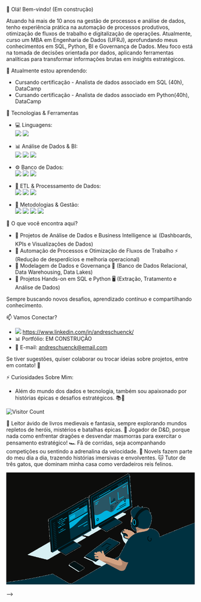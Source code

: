 👋 Olá! Bem-vindo! (Em construção) 

Atuando há mais de 10 anos na gestão de processos e análise de dados, tenho experiência prática na automação de processos produtivos, otimização de fluxos de trabalho e digitalização de operações. Atualmente, curso um MBA em Engenharia de Dados (UFRJ), aprofundando meus conhecimentos em SQL, Python, BI e Governança de Dados. Meu foco está na tomada de decisões orientada por dados, aplicando ferramentas analíticas para transformar informações brutas em insights estratégicos.

🌱 Atualmente estou aprendendo:
- Cursando certificação - Analista de dados associado em SQL (40h), DataCamp
- Cursando certificação - Analista de dados associado em Python(40h), DataCamp

🔧 Tecnologias & Ferramentas  

- 💻 Linguagens:  
  <img src="https://img.shields.io/badge/Python-3776AB?style=for-the-badge&logo=python&logoColor=white" height="20">    <img src="https://img.shields.io/badge/SQL-CC2927?style=for-the-badge&logo=postgresql&logoColor=white" height="20">  

- 📊 Análise de Dados & BI:  
  <img src="https://img.shields.io/badge/Power%20BI-F2C811?style=for-the-badge&logo=power%20bi&logoColor=black" height="20">    <img src="https://img.shields.io/badge/Google%20Data%20Studio-4285F4?style=for-the-badge&logo=google%20analytics&logoColor=white" height="20">    <img src="https://img.shields.io/badge/Microsoft%20Excel-217346?style=for-the-badge&logo=microsoft-excel&logoColor=white" height="20">  

- ⚙️ Banco de Dados:  
  <img src="https://img.shields.io/badge/SQL%20Server-CC2927?style=for-the-badge&logo=microsoft%20sql%20server&logoColor=white" height="20">    <img src="https://img.shields.io/badge/PostgreSQL-336791?style=for-the-badge&logo=postgresql&logoColor=white" height="20">    <img src="https://img.shields.io/badge/MySQL-4479A1?style=for-the-badge&logo=mysql&logoColor=white" height="20">  

- 🔄 ETL & Processamento de Dados:  
  <img src="https://img.shields.io/badge/Data%20Lake-025E8C?style=for-the-badge&logo=databricks&logoColor=white" height="20">    <img src="https://img.shields.io/badge/Map%20Reduce-F37626?style=for-the-badge&logo=apache&logoColor=white" height="20">    <img src="https://img.shields.io/badge/ETL-FF6F00?style=for-the-badge&logo=amazon-s3&logoColor=white" height="20">  

- 📜 Metodologias & Gestão:  
  <img src="https://img.shields.io/badge/Lean%20Manufacturing-0071C5?style=for-the-badge&logo=leanpub&logoColor=white" height="20">    <img src="https://img.shields.io/badge/Six%20Sigma-000000?style=for-the-badge&logo=six-sigma&logoColor=white" height="20">    <img src="https://img.shields.io/badge/Kanban-009688?style=for-the-badge&logo=trello&logoColor=white" height="20">    <img src="https://img.shields.io/badge/PDCA-4CAF50?style=for-the-badge&logo=processwire&logoColor=white" height="20">  


📌 O que você encontra aqui?
- 🔹 Projetos de Análise de Dados e Business Intelligence 📊 (Dashboards, KPIs e Visualizações de Dados)
- 🔹 Automação de Processos e Otimização de Fluxos de Trabalho ⚡ (Redução de desperdícios e melhoria operacional)
- 🔹 Modelagem de Dados e Governança 🏢 (Banco de Dados Relacional, Data Warehousing, Data Lakes)
- 🔹 Projetos Hands-on em SQL e Python 🖥️ (Extração, Tratamento e Análise de Dados)

Sempre buscando novos desafios, aprendizado contínuo e compartilhando conhecimento.

📫 Vamos Conectar?
- <img src="https://img.shields.io/badge/LinkedIn-0077B5?style=for-the-badge&logo=linkedin&logoColor=white" height="20"> https://www.linkedin.com/in/andreschuenck/
- 📊 Portfólio: EM CONSTRUÇÂO
- 📧 E-mail: andreschuenck@email.com

Se tiver sugestões, quiser colaborar ou trocar ideias sobre projetos, entre em contato! 🚀

⚡ Curiosidades Sobre Mim: 
- Além do mundo dos dados e tecnologia, também sou apaixonado por histórias épicas e desafios estratégicos. 📚🎲

![Visitor Count](https://visitor-badge.glitch.me/badge?page_id=andreschuenck.andreschuenck&style=for-the-badge&logo=github&logoColor=white&height=20)

 🏰 Leitor ávido de livros medievais e fantasia, sempre explorando mundos repletos de heróis, mistérios e batalhas épicas.
 🎲 Jogador de D&D, porque nada como enfrentar dragões e desvendar masmorras para exercitar o pensamento estratégico!
 🏎️ Fã de corridas, seja acompanhando competições ou sentindo a adrenalina da velocidade.
 📖 Novels fazem parte do meu dia a dia, trazendo histórias imersivas e envolventes.
 🐱 Tutor de três gatos, que dominam minha casa como verdadeiros reis felinos.

 
![GIF](https://raw.githubusercontent.com/Potential17/Potential17/master/user%20(2).gif)

-->
